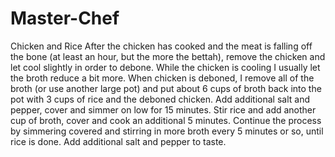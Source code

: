 # Master-Chef
Chicken and Rice
After the chicken has cooked and the meat is falling off the bone (at least an hour, but the more the bettah), remove the chicken and let cool slightly in order to debone. While the chicken is cooling I usually let the broth reduce a bit more. When chicken is deboned, I remove all of the broth (or use another large pot) and put about 6 cups of broth back into the pot with 3 cups of rice and the deboned chicken. Add additional salt and pepper, cover and simmer on low for 15 minutes. Stir rice and add another cup of broth, cover and cook an additional 5 minutes. Continue the process by simmering covered and stirring in more broth every 5 minutes or so, until rice is done. Add additional salt and pepper to taste.

